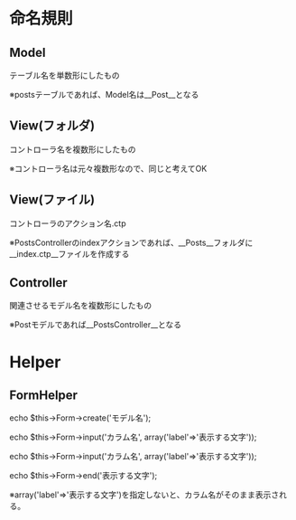 # 命名規則
## Model
テーブル名を単数形にしたもの

※postsテーブルであれば、Model名は__Post__となる

## View(フォルダ)
コントローラ名を複数形にしたもの

※コントローラ名は元々複数形なので、同じと考えてOK

## View(ファイル)
コントローラのアクション名.ctp

※PostsControllerのindexアクションであれば、__Posts__フォルダに__index.ctp__ファイルを作成する

## Controller
関連させるモデル名を複数形にしたもの

※Postモデルであれば__PostsController__となる

# Helper
## FormHelper
echo $this->Form->create('モデル名');

echo $this->Form->input('カラム名', array('label'=>'表示する文字'));

echo $this->Form->input('カラム名', array('label'=>'表示する文字'));

echo $this->Form->end('表示する文字');

※array('label'=>'表示する文字')を指定しないと、カラム名がそのまま表示される。

